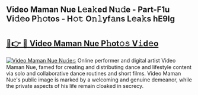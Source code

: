 ## Video Maman Nue L𝚎a𝚔ed N𝚞𝚍e - Part-F1u Vi𝚍𝚎o P𝚑𝚘tos - H𝚘𝚝 O𝚗𝚕yf𝚊ns L𝚎a𝚔s hE9Ig

# <h2><a href="http://kfc6afj.oniu.top/?m=Video+Maman+Nue">🔗👉 🔴 Video Maman Nue P𝚑ot𝚘𝚜 V𝚒d𝚎o</a></h2>

[![Video Maman Nue Nu𝚍e𝚜](https://i.imgur.com/0qMVB7G.gif)](http://kfc6afj.oniu.top/?m=Video+Maman+Nue)
Online performer and digital artist Video Maman Nue, famed for creating and distributing dance and lifestyle content via solo and collaborative dance routines and short films. Video Maman Nue's public image is marked by a welcoming and genuine demeanor, while the private aspects of his life remain cloaked in secrecy.  
